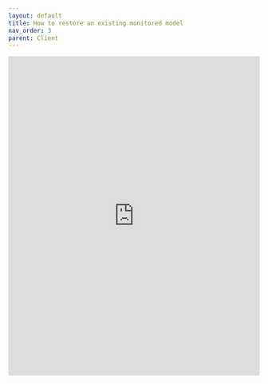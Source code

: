 ```yaml
---
layout: default
title: How to restore an existing monitored model
nav_order: 3
parent: Client
---
```


<iframe src="https://scribehow.com/embed/How_to_restore_an_existing_monitored_model__x7R-xxrXQE2hAGAMBtnAqw" width="100%" height="640" allowfullscreen frameborder="0"></iframe>